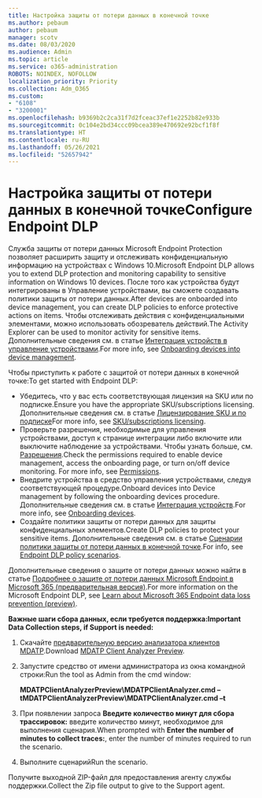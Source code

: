 ```yaml
---
title: Настройка защиты от потери данных в конечной точке
ms.author: pebaum
author: pebaum
manager: scotv
ms.date: 08/03/2020
ms.audience: Admin
ms.topic: article
ms.service: o365-administration
ROBOTS: NOINDEX, NOFOLLOW
localization_priority: Priority
ms.collection: Adm_O365
ms.custom:
- "6108"
- "3200001"
ms.openlocfilehash: b9369b2c2ca31f7d2fceac37ef1e2252b82e933b
ms.sourcegitcommit: 0c104e2bd34ccc09bcea389e470692e92bcf1f8f
ms.translationtype: HT
ms.contentlocale: ru-RU
ms.lasthandoff: 05/26/2021
ms.locfileid: "52657942"
---
```

# <a name="configure-endpoint-dlp"></a><span data-ttu-id="77bd5-102">Настройка защиты от потери данных в конечной точке</span><span class="sxs-lookup"><span data-stu-id="77bd5-102">Configure Endpoint DLP</span></span>

<span data-ttu-id="77bd5-103">Служба защиты от потери данных Microsoft Endpoint Protection позволяет расширить защиту и отслеживать конфиденциальную информацию на устройствах с Windows 10.</span><span class="sxs-lookup"><span data-stu-id="77bd5-103">Microsoft Endpoint DLP allows you to extend DLP protection and monitoring capability to sensitive information on Windows 10 devices.</span></span> <span data-ttu-id="77bd5-104">После того как устройства будут интегрированы в Управление устройствами, вы сможете создавать политики защиты от потери данных.</span><span class="sxs-lookup"><span data-stu-id="77bd5-104">After devices are onboarded into device management, you can create DLP policies to enforce protective actions on items.</span></span> <span data-ttu-id="77bd5-105">Чтобы отслеживать действия с конфиденциальными элементами, можно использовать обозреватель действий.</span><span class="sxs-lookup"><span data-stu-id="77bd5-105">The Activity Explorer can be used to monitor activity for sensitive items.</span></span> <span data-ttu-id="77bd5-106">Дополнительные сведения см. в статье [Интеграция устройств в управление устройствами](/microsoft-365/compliance/endpoint-dlp-getting-started#onboarding-devices-into-device-management).</span><span class="sxs-lookup"><span data-stu-id="77bd5-106">For more info, see [Onboarding devices into device management](/microsoft-365/compliance/endpoint-dlp-getting-started#onboarding-devices-into-device-management).</span></span>  

<span data-ttu-id="77bd5-107">Чтобы приступить к работе с защитой от потери данных в конечной точке:</span><span class="sxs-lookup"><span data-stu-id="77bd5-107">To get started with Endpoint DLP:</span></span>

- <span data-ttu-id="77bd5-108">Убедитесь, что у вас есть соответствующая лицензия на SKU или по подписке.</span><span class="sxs-lookup"><span data-stu-id="77bd5-108">Ensure you have the appropriate SKU/subscriptions licensing.</span></span> <span data-ttu-id="77bd5-109">Дополнительные сведения см. в статье [Лицензирование SKU и по подписке](/microsoft-365/compliance/endpoint-dlp-getting-started#skusubscriptions-licensing)</span><span class="sxs-lookup"><span data-stu-id="77bd5-109">For more info, see [SKU/subscriptions licensing](/microsoft-365/compliance/endpoint-dlp-getting-started#skusubscriptions-licensing).</span></span>
- <span data-ttu-id="77bd5-p103">Проверьте разрешения, необходимые для управления устройствами, доступ к странице интеграции либо включите или выключите наблюдение за устройствами. Чтобы узнать больше, см. [Разрешения](/microsoft-365/compliance/endpoint-dlp-getting-started#permissions).</span><span class="sxs-lookup"><span data-stu-id="77bd5-p103">Check the permissions required to enable device management, access the onboarding page, or turn on/off device monitoring. For more info, see [Permissions](/microsoft-365/compliance/endpoint-dlp-getting-started#permissions).</span></span>
- <span data-ttu-id="77bd5-112">Внедрите устройства в средство управления устройствами, следуя соответствующей процедуре.</span><span class="sxs-lookup"><span data-stu-id="77bd5-112">Onboard devices into Device management by following the onboarding devices procedure.</span></span> <span data-ttu-id="77bd5-113">Дополнительные сведения см. в статье [Интеграция устройств](/microsoft-365/compliance/endpoint-dlp-getting-started#onboarding-devices).</span><span class="sxs-lookup"><span data-stu-id="77bd5-113">For more info, see [Onboarding devices](/microsoft-365/compliance/endpoint-dlp-getting-started#onboarding-devices).</span></span> 
- <span data-ttu-id="77bd5-114">Создайте политики защиты от потери данных для защиты конфиденциальных элементов.</span><span class="sxs-lookup"><span data-stu-id="77bd5-114">Create DLP policies to protect your sensitive items.</span></span> <span data-ttu-id="77bd5-115">Дополнительные сведения см. в статье [Сценарии политики защиты от потери данных в конечной точке](/microsoft-365/compliance/endpoint-dlp-using?view=o365-worldwide#endpoint-dlp-policy-scenarios).</span><span class="sxs-lookup"><span data-stu-id="77bd5-115">For info, see [Endpoint DLP policy scenarios](/microsoft-365/compliance/endpoint-dlp-using?view=o365-worldwide#endpoint-dlp-policy-scenarios).</span></span>

<span data-ttu-id="77bd5-116">Дополнительные сведения о защите от потери данных можно найти в статье [Подробнее о защите от потери данных Microsoft Endpoint в Microsoft 365 (предварительная версия)](/microsoft-365/compliance/endpoint-dlp-learn-about).</span><span class="sxs-lookup"><span data-stu-id="77bd5-116">For more information on the Microsoft Endpoint DLP, see [Learn about Microsoft 365 Endpoint data loss prevention (preview)](/microsoft-365/compliance/endpoint-dlp-learn-about).</span></span>

<span data-ttu-id="77bd5-117">**Важные шаги сбора данных, если требуется поддержка:**</span><span class="sxs-lookup"><span data-stu-id="77bd5-117">**Important Data Collection steps, if Support is needed:**</span></span>

1. <span data-ttu-id="77bd5-118">Скачайте [предварительную версию анализатора клиентов MDATP](https://aka.ms/betamdatpanalyzer).</span><span class="sxs-lookup"><span data-stu-id="77bd5-118">Download [MDATP Client Analyzer Preview](https://aka.ms/betamdatpanalyzer).</span></span>
1. <span data-ttu-id="77bd5-119">Запустите средство от имени администратора из окна командной строки:</span><span class="sxs-lookup"><span data-stu-id="77bd5-119">Run the tool as Admin from the cmd window:</span></span>

    <span data-ttu-id="77bd5-120">**MDATPClientAnalyzerPreview\MDATPClientAnalyzer.cmd –t**</span><span class="sxs-lookup"><span data-stu-id="77bd5-120">**MDATPClientAnalyzerPreview\MDATPClientAnalyzer.cmd –t**</span></span>

1. <span data-ttu-id="77bd5-121">При появлении запроса **Введите количество минут для сбора трассировок:** введите количество минут, необходимое для выполнения сценария.</span><span class="sxs-lookup"><span data-stu-id="77bd5-121">When prompted with **Enter the number of minutes to collect traces:**, enter the number of minutes required to run the scenario.</span></span>
1. <span data-ttu-id="77bd5-122">Выполните сценарий</span><span class="sxs-lookup"><span data-stu-id="77bd5-122">Run the scenario.</span></span>

<span data-ttu-id="77bd5-123">Получите выходной ZIP-файл для предоставления агенту службы поддержки.</span><span class="sxs-lookup"><span data-stu-id="77bd5-123">Collect the Zip file output to give to the Support agent.</span></span>
